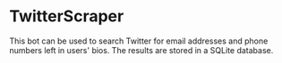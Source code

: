 # TwitterScraper
This bot can be used to search Twitter for email addresses and phone numbers left in users' bios. The results are stored in a SQLite database. 
